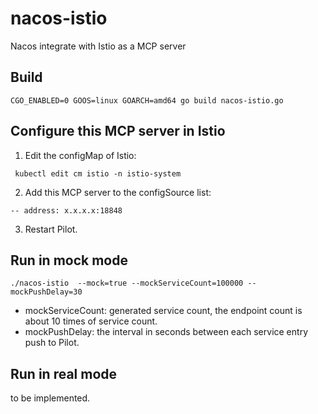 # nacos-istio

Nacos integrate with Istio as a MCP server


## Build
```CGO_ENABLED=0 GOOS=linux GOARCH=amd64 go build nacos-istio.go```

## Configure this MCP server in Istio

1. Edit the configMap of Istio:
```
 kubectl edit cm istio -n istio-system
```
2. Add this MCP server to the configSource list:
```
-- address: x.x.x.x:18848
```
3. Restart Pilot.

## Run in mock mode
```./nacos-istio  --mock=true --mockServiceCount=100000 --mockPushDelay=30```

* mockServiceCount: generated service count, the endpoint count is about 10 times of service count.
* mockPushDelay: the interval in seconds between each service entry push to Pilot.

## Run in real mode

to be implemented.

